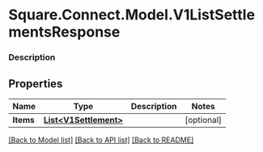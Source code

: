 # Square.Connect.Model.V1ListSettlementsResponse

### Description



## Properties

Name | Type | Description | Notes
------------ | ------------- | ------------- | -------------
**Items** | [**List&lt;V1Settlement&gt;**](V1Settlement.md) |  | [optional] 



[[Back to Model list]](../README.md#documentation-for-models) [[Back to API list]](../README.md#documentation-for-api-endpoints) [[Back to README]](../README.md)

